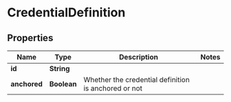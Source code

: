 

# CredentialDefinition


## Properties

Name | Type | Description | Notes
------------ | ------------- | ------------- | -------------
**id** | **String** |  | 
**anchored** | **Boolean** | Whether the credential definition is anchored or not | 



